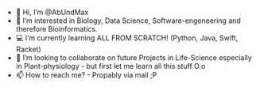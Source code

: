 - 👋 Hi, I’m @AbUndMax
- 🧬 I’m interested in Biology, Data Science, Software-engeneering and therefore Bioinformatics. 
- 💻 I’m currently learning ALL FROM SCRATCH! (Python, Java, Swift, Racket) 
- 🌱 I’m looking to collaborate on future Projects in Life-Science especially in Plant-physiology - but first let me learn all this stuff O.o
- 📫 How to reach me? - Propably via mail ;P

<!---
AbUndMax/AbUndMax is a ✨ special ✨ repository because its `README.md` (this file) appears on your GitHub profile.
You can click the Preview link to take a look at your changes.
--->

